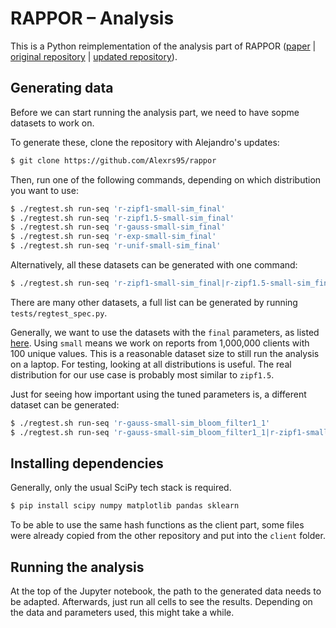 # RAPPOR – Analysis

This is a Python reimplementation of the analysis part of RAPPOR ([paper](https://static.googleusercontent.com/media/research.google.com/en//pubs/archive/42852.pdf) | [original repository](https://github.com/google/rappor) | [updated repository](https://github.com/Alexrs95/rappor)).

## Generating data

Before we can start running the analysis part, we need to have sopme datasets to work on.

To generate these, clone the repository with Alejandro's updates: 

```sh
$ git clone https://github.com/Alexrs95/rappor
```

Then, run one of the following commands, depending on which distribution you want to use: 

```sh
$ ./regtest.sh run-seq 'r-zipf1-small-sim_final'
$ ./regtest.sh run-seq 'r-zipf1.5-small-sim_final'
$ ./regtest.sh run-seq 'r-gauss-small-sim_final'
$ ./regtest.sh run-seq 'r-exp-small-sim_final'
$ ./regtest.sh run-seq 'r-unif-small-sim_final'
```

Alternatively, all these datasets can be generated with one command:

```sh
$ ./regtest.sh run-seq 'r-zipf1-small-sim_final|r-zipf1.5-small-sim_final|r-gauss-small-sim_final|r-exp-small-sim_final|r-unif-small-sim_final'
```

There are many other datasets, a full list can be generated by running `tests/regtest_spec.py`.

Generally, we want to use the datasets with the `final` parameters, as listed [here](https://bugzilla.mozilla.org/show_bug.cgi?id=1379195).
Using `small` means we work on reports from 1,000,000 clients with 100 unique values. This is a reasonable dataset size to still run the analysis on a laptop.
For testing, looking at all distributions is useful. The real distribution for our use case is probably most similar to `zipf1.5`.

Just for seeing how important using the tuned parameters is, a different dataset can be generated:
```sh
$ ./regtest.sh run-seq 'r-gauss-small-sim_bloom_filter1_1'
$ ./regtest.sh run-seq 'r-gauss-small-sim_bloom_filter1_1|r-zipf1-small-sim_final|r-zipf1.5-small-sim_final|r-gauss-small-sim_final|r-exp-small-sim_final|r-unif-small-sim_final'
```

## Installing dependencies

Generally, only the usual SciPy tech stack is required.

```sh
$ pip install scipy numpy matplotlib pandas sklearn
```

To be able to use the same hash functions as the client part, some files were already copied from the other repository and put into the `client` folder.

## Running the analysis

At the top of the Jupyter notebook, the path to the generated data needs to be adapted. Afterwards, just run all cells to see the results.
Depending on the data and parameters used, this might take a while.
